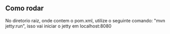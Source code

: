 ## Como rodar

No diretorio raiz, onde contem o pom.xml, utilize o seguinte comando: "mvn jetty:run", isso vai iniciar o jetty em localhost:8080
